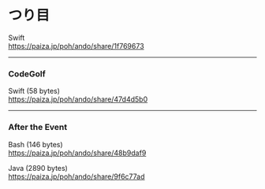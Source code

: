 つり目
======
  
  
  
Swift  
https://paiza.jp/poh/ando/share/1f769673  
  
  
  
-----  
### CodeGolf  
  
  
Swift (58 bytes)  
https://paiza.jp/poh/ando/share/47d4d5b0  
  
  
-----  
### After the Event 
 
   
Bash (146 bytes)  
https://paiza.jp/poh/ando/share/48b9daf9  
  
Java (2890 bytes)  
https://paiza.jp/poh/ando/share/9f6c77ad   
  
